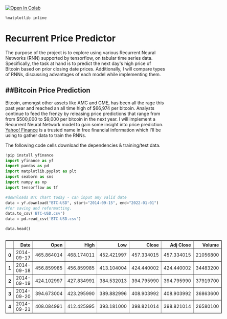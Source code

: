 <a href="https://colab.research.google.com/github/Donnie-Stewart/Recurrent-Price-Predictor/blob/main/Recurrent_Price_Predictor.ipynb" target="_parent"><img src="https://colab.research.google.com/assets/colab-badge.svg" alt="Open In Colab"/></a>


```python
%matplotlib inline
```

# Recurrent Price Predictor

The purpose of the project is to explore using various Recurrent Neural Networks (RNN) supported by tensorflow, on tabular time series data. Specifically, the task at hand is to predict the next day's high price of Bitcoin based on prior closing date prices. Additionally, I will compare types of RNNs, discussing advantages of each model while implementing them. 

##Bitcoin Price Prediction
---
Bitcoin, amongst other assets like AMC and GME, has been all the rage this past year and reached an all time high of \$66,974 per bitcoin. Analysts continue to feed the frenzy by releasing price predictions that range from from \$500,000 to \$9,000 per bitcoin in the next year. I will implement a Recurrent Neural Network model to gain some insight into price prediction. [Yahoo! Finance](https://finance.yahoo.com/quote/BTC-USD/history/ ) is a trusted name in free financial information which I'll be using to gather data to train the RNNs.

The following code cells download the dependencies & training/test data. 


```python
!pip install yfinance
import yfinance as yf
import pandas as pd
import matplotlib.pyplot as plt
import seaborn as sns
import numpy as np
import tensorflow as tf
```


```python
#downloads BTC chart today - can input any valid date 
data = yf.download("BTC-USD", start="2014-09-15", end="2022-01-01")
#for saving and reformatting. 
data.to_csv('BTC-USD.csv')
data = pd.read_csv('BTC-USD.csv')
```


```python
data.head()
```





  <div id="df-a7d408b0-49fa-4b60-bf0a-61a0397efe10">
    <div class="colab-df-container">
      <div>
<style scoped>
    .dataframe tbody tr th:only-of-type {
        vertical-align: middle;
    }

    .dataframe tbody tr th {
        vertical-align: top;
    }

    .dataframe thead th {
        text-align: right;
    }
</style>
<table border="1" class="dataframe">
  <thead>
    <tr style="text-align: right;">
      <th></th>
      <th>Date</th>
      <th>Open</th>
      <th>High</th>
      <th>Low</th>
      <th>Close</th>
      <th>Adj Close</th>
      <th>Volume</th>
    </tr>
  </thead>
  <tbody>
    <tr>
      <th>0</th>
      <td>2014-09-17</td>
      <td>465.864014</td>
      <td>468.174011</td>
      <td>452.421997</td>
      <td>457.334015</td>
      <td>457.334015</td>
      <td>21056800</td>
    </tr>
    <tr>
      <th>1</th>
      <td>2014-09-18</td>
      <td>456.859985</td>
      <td>456.859985</td>
      <td>413.104004</td>
      <td>424.440002</td>
      <td>424.440002</td>
      <td>34483200</td>
    </tr>
    <tr>
      <th>2</th>
      <td>2014-09-19</td>
      <td>424.102997</td>
      <td>427.834991</td>
      <td>384.532013</td>
      <td>394.795990</td>
      <td>394.795990</td>
      <td>37919700</td>
    </tr>
    <tr>
      <th>3</th>
      <td>2014-09-20</td>
      <td>394.673004</td>
      <td>423.295990</td>
      <td>389.882996</td>
      <td>408.903992</td>
      <td>408.903992</td>
      <td>36863600</td>
    </tr>
    <tr>
      <th>4</th>
      <td>2014-09-21</td>
      <td>408.084991</td>
      <td>412.425995</td>
      <td>393.181000</td>
      <td>398.821014</td>
      <td>398.821014</td>
      <td>26580100</td>
    </tr>
  </tbody>
</table>
</div>
      <button class="colab-df-convert" onclick="convertToInteractive('df-a7d408b0-49fa-4b60-bf0a-61a0397efe10')"
              title="Convert this dataframe to an interactive table."
              style="display:none;">

  <svg xmlns="http://www.w3.org/2000/svg" height="24px"viewBox="0 0 24 24"
       width="24px">
    <path d="M0 0h24v24H0V0z" fill="none"/>
    <path d="M18.56 5.44l.94 2.06.94-2.06 2.06-.94-2.06-.94-.94-2.06-.94 2.06-2.06.94zm-11 1L8.5 8.5l.94-2.06 2.06-.94-2.06-.94L8.5 2.5l-.94 2.06-2.06.94zm10 10l.94 2.06.94-2.06 2.06-.94-2.06-.94-.94-2.06-.94 2.06-2.06.94z"/><path d="M17.41 7.96l-1.37-1.37c-.4-.4-.92-.59-1.43-.59-.52 0-1.04.2-1.43.59L10.3 9.45l-7.72 7.72c-.78.78-.78 2.05 0 2.83L4 21.41c.39.39.9.59 1.41.59.51 0 1.02-.2 1.41-.59l7.78-7.78 2.81-2.81c.8-.78.8-2.07 0-2.86zM5.41 20L4 18.59l7.72-7.72 1.47 1.35L5.41 20z"/>
  </svg>
      </button>

  <style>
    .colab-df-container {
      display:flex;
      flex-wrap:wrap;
      gap: 12px;
    }

    .colab-df-convert {
      background-color: #E8F0FE;
      border: none;
      border-radius: 50%;
      cursor: pointer;
      display: none;
      fill: #1967D2;
      height: 32px;
      padding: 0 0 0 0;
      width: 32px;
    }

  
  </div>
<div>



Plotting the Bitcoin price against dates visualizes the data for this project. The goal is to predict the next day's high price of Bitcoin based on a predetermined look back date. Visualizing can help provide a sanity check to determine how close the model is predicitng to the actual model.   


```python
l = len(data)
g = sns.lineplot(x = np.linspace(1,l,l), y = data['High'].values.reshape(-1))
g.set(xticks=np.arange(0,l,200))
g.set_xticklabels(rotation=30, labels = data['Date'][0::200])
```




    [Text(0, 0, '2014-09-17'),
     Text(0, 0, '2015-04-05'),
     Text(0, 0, '2015-10-22'),
     Text(0, 0, '2016-05-09'),
     Text(0, 0, '2016-11-25'),
     Text(0, 0, '2017-06-13'),
     Text(0, 0, '2017-12-30'),
     Text(0, 0, '2018-07-18'),
     Text(0, 0, '2019-02-03'),
     Text(0, 0, '2019-08-22'),
     Text(0, 0, '2020-03-09'),
     Text(0, 0, '2020-09-25'),
     Text(0, 0, '2021-04-13'),
     Text(0, 0, '2021-10-30')]




![png](Recurrent_Price_Predictor_files/Recurrent_Price_Predictor_9_1.png)


### A) Data Preprocessing
The 5 columns displayed above won't all be necessesary for this project. For predicting the next day's High I will consider only prior daily Highs. 


```python
data_high = data['High'].to_numpy()
data_high = data_high.reshape(-1, 1)
```


[MinMaxScaler](https://scikit-learn.org/stable/modules/generated/sklearn.preprocessing.MinMaxScaler.html) from sklearn will be used to reformat the data. The current range is from less than \$1 to greater than \$60,000. After scaling, the data is proportionally the same but is in the range 0 to 1. Will need to remember this function later for reverse scaling when predicting. 
- Side note: This is an example of data normalization, preventing any individual number from being overly influential to the system. 


```python
from sklearn.preprocessing import MinMaxScaler
scaler = MinMaxScaler()
scaler.fit(data_high)
data_normalized = scaler.transform(data_high)
```

I will implement a simple autoregressive recurrent neural network using the standard tensorflow RNN architectures. An autoregressive model originates from the literature on time-series models where observations from the previous time-steps are used to predict the value at the current time step. To implemement an autoregressive model, I will simply augment the data so that "time_steps", referring to the number of previous days, are fed to the model at the current time step in order to form a prediction. [Here](https://www.exxactcorp.com/blog/Deep-Learning/recurrent-neural-networks-rnn-deep-learning-for-sequential-data) is more information on autoregressive modeling as well as a justification for LSTM. 


```python
def create_dataset(dataset, time_steps=1):
    """
    Generate a dataset where the time series X[n] contains the readings for the 'time_step' previous days 
    and y contains the price for today.
    args:
    dataset: numpy array, the data
    time_steps: the number of previous days to feed to RNN

    returns:
    tuple: a dataset with x[i] containing 'time_step' number of previous prices, target price for x[i]
    """
    dataX, dataY = [],[]
    for i in range(len(dataset)-time_steps-1):
        a = dataset[i:(i+time_steps)]
        dataX.append(a)
        dataY.append(dataset[i + time_steps])
    return np.array(dataX), np.array(dataY)
```


```python
# Produces a dataset based on the number of days the model could look back
time_steps = 20
X, y = create_dataset(data_normalized, time_steps)
```


```python
# Check the shape of your dataset; should be (n, time_steps, 1) and (n, 1)
#i.e. n previous data is input -  y is the following day
print(X.shape, y.shape)
```

    (2643, 20, 1) (2643, 1)


### B) Data Partitioning
Split data into train and test sets. Using 80\% for training and 20\% for testing. 


```python
split = ((X.shape[0])*8)//10
X_train = X[:split]
X_test = X[split:]
y_train = y[:split]
y_test = y[split:]
print(X_train.shape, X_test.shape, y_train.shape, y_test.shape)
```

    (2114, 20, 1) (529, 20, 1) (2114, 1) (529, 1)


For this dataset, I needed to reshape the partitions for the model to be able to process them.


```python
# Reshape input to be [samples, features, timesteps].
X_train = np.reshape(X_train, (X_train.shape[0],1,  X_train.shape[1]))
X_test = np.reshape(X_test, (X_test.shape[0], 1, X_test.shape[1]))
print(X_train.shape, X_test.shape, y_train.shape, y_test.shape)
```

    (2114, 1, 20) (529, 1, 20) (2114, 1) (529, 1)


###  C) RNN Model 1: LSTM

In this part I will create a model using an RNN layer (Specifically LSTM) and train it on the training data. I will also plot training and validation loss using mean squared error as your model's metric.


```python
# Build model
from tensorflow.keras.layers import LSTM, Dense
from tensorflow.keras.losses import MeanSquaredError
from tensorflow.keras.metrics import MeanSquaredError, MeanAbsoluteError
lstm = tf.keras.models.Sequential([
    LSTM(units = 32, activation = 'relu' , return_sequences = True),     #recurrent activation sigmoid, output activation tanh
    LSTM(units = 64, activation = 'relu' ,return_sequences = True),
    LSTM(units = 128, activation = 'relu' ),
    Dense(units=1)
])
# lstm.summary()
loss = "mean_squared_error"
opt = "adam"
metrics = [MeanSquaredError(), MeanAbsoluteError()]
lstm.compile(optimizer=opt, loss= loss, metrics = metrics)
```


```python
batchsize = 32
epochs =  30
# Fit model
history = lstm.fit(X_train, y_train, validation_split = .2, epochs=epochs, batch_size=batchsize, verbose = 0)
```


```python
# Plot the Model loss
plt.plot(history.history['loss'])
plt.plot(history.history['val_loss'])
plt.title('model loss')
plt.ylabel('loss')
plt.xlabel('epoch')
plt.legend(['train', 'test'], loc='upper left')
plt.show()
print(history.history['loss'])
print(history.history['val_loss'])
print("Final MSE training model loss is:", history.history['loss'][-1])
print("Final MSE validation model loss is:", history.history['val_loss'][-1])
```


![png](Recurrent_Price_Predictor_files/Recurrent_Price_Predictor_25_0.png)


    [0.0030514108948409557, 0.0005694805295206606, 0.00012279443035367876, 0.00011297076707705855, 9.749775927048177e-05, 8.421274833381176e-05, 7.769341755192727e-05, 6.515343557111919e-05, 5.352998778107576e-05, 4.7229368647094816e-05, 4.561291279969737e-05, 3.729785748873837e-05, 3.854155875160359e-05, 3.549851317075081e-05, 3.4562785003799945e-05, 3.26493609463796e-05, 3.417179323150776e-05, 3.1600149668520316e-05, 3.40892729582265e-05, 3.1422085157828405e-05, 2.892608245019801e-05, 3.0866875022184104e-05, 2.9167513275751844e-05, 2.977934491354972e-05, 2.8183132599224336e-05, 2.6782334316521883e-05, 2.6159646949963644e-05, 2.475340988894459e-05, 2.5765306418179534e-05, 2.475959263392724e-05]
    [0.005233852192759514, 0.0002445350692141801, 0.00014303038187790662, 0.00012845819583162665, 0.00011813497258117422, 0.00010581845708657056, 0.00012724049156531692, 8.468801388517022e-05, 7.111149170668796e-05, 0.00012086513015674427, 7.675852975808084e-05, 5.7660781749291345e-05, 6.638849299633875e-05, 6.013852544128895e-05, 5.58798601559829e-05, 6.661679071839899e-05, 5.562518344959244e-05, 5.673550913343206e-05, 5.513741780305281e-05, 5.2272178436396644e-05, 6.006096737110056e-05, 4.937082849210128e-05, 5.0787893997039646e-05, 6.953967385925353e-05, 4.793375774170272e-05, 5.070084080216475e-05, 5.028834493714385e-05, 4.627060116035864e-05, 4.557559805107303e-05, 6.853922241134569e-05]
    Final MSE training model loss is: 2.475959263392724e-05
    Final MSE validation model loss is: 6.853922241134569e-05


### D) RNN Model 2: GRU
In this part, I will create an RNN model that instead uses a similar structure, GRU, for comparison. 


```python
# Build model
from tensorflow.keras.layers import GRU, Dropout
gru = tf.keras.models.Sequential([
    GRU(units = 32, activation = 'relu' , return_sequences = True),  
    GRU(units = 64, activation = 'relu' ,return_sequences = True),
    GRU(units = 128, activation = 'relu'),
    Dense(units=1)
])
loss = "mean_squared_error"
opt = "adam"
metrics = [MeanSquaredError(), MeanAbsoluteError()]
gru.compile(optimizer=opt, loss= loss, metrics = metrics)
```


```python
batchsize = 32
epochs =  60

# Fit model
history = gru.fit(X_train, y_train, validation_split = .2, epochs=epochs, batch_size=batchsize, verbose = 0)
```


```python
# Plot the Model loss
plt.plot(history.history['loss'])
plt.plot(history.history['val_loss'])
plt.title('model loss')
plt.ylabel('loss')
plt.xlabel('epoch')
plt.legend(['train', 'test'], loc='upper left')
plt.show()
print(history.history['loss'])
print(history.history['val_loss'])
print("Final MSE training model loss is:", history.history['loss'][-1])
print("Final MSE validation model loss is:", history.history['val_loss'][-1])
```


![png](Recurrent_Price_Predictor_files/Recurrent_Price_Predictor_29_0.png)


    [0.001333520282059908, 0.00011788093252107501, 0.00010595640924293548, 7.795543206157163e-05, 5.919947579968721e-05, 4.764654295286164e-05, 4.0866976632969454e-05, 4.154067573836073e-05, 3.451843076618388e-05, 3.393289080122486e-05, 3.117513551842421e-05, 3.1902258342597634e-05, 3.2383628422394395e-05, 3.066410863539204e-05, 2.7998039513477124e-05, 3.023591489181854e-05, 3.5119446692988276e-05, 3.207785266567953e-05, 2.9387842005235143e-05, 2.5864161216304637e-05, 2.6532094125286676e-05, 2.6615218303049915e-05, 2.7471291105030105e-05, 2.6809399059857242e-05, 2.4802433472359553e-05, 2.457727532600984e-05, 2.5655323042883538e-05, 2.2826221538707614e-05, 2.4886323444661684e-05, 2.276029044878669e-05, 2.5729726985446177e-05, 2.1029360141255893e-05, 2.7224681616644375e-05, 2.653030060173478e-05, 2.1401760022854432e-05, 2.173430402763188e-05, 2.2725362214259803e-05, 3.2898347853915766e-05, 2.2015508875483647e-05, 2.2062904463382438e-05, 2.1253128579701297e-05, 2.3191505533759482e-05, 2.210579077654984e-05, 2.2853204427519813e-05, 2.4777385988272727e-05, 2.4201164706028067e-05, 3.426723924349062e-05, 2.155558468075469e-05, 2.397420394117944e-05, 1.9291095668449998e-05, 1.8965611161547713e-05, 2.0306712031015195e-05, 1.7104328435380012e-05, 2.163825229217764e-05, 2.675311225175392e-05, 2.0535999283310957e-05, 1.929487734741997e-05, 1.809758941817563e-05, 1.742695712891873e-05, 2.0146231690887362e-05]
    [0.00020439713262021542, 0.00013208236487116665, 0.0001234442606801167, 9.362729178974405e-05, 9.474438411416486e-05, 7.586136052850634e-05, 0.00010181485413340852, 5.4386960982810706e-05, 5.429224984254688e-05, 5.3650768677471206e-05, 6.202368240337819e-05, 5.126036558067426e-05, 0.00011184716277057305, 5.96699865127448e-05, 0.00010919742635451257, 8.94222830538638e-05, 4.8037451051641256e-05, 5.114329542266205e-05, 4.6842778829159215e-05, 4.477362017496489e-05, 4.468056431505829e-05, 5.075701847090386e-05, 6.085088534746319e-05, 5.785911707789637e-05, 4.4432043068809435e-05, 4.523840470938012e-05, 4.287675255909562e-05, 5.207737922319211e-05, 4.163742414675653e-05, 4.4288277422310784e-05, 4.141265162616037e-05, 5.954016523901373e-05, 4.5324133679969236e-05, 5.6818775192368776e-05, 4.102790626347996e-05, 4.150012682657689e-05, 4.134251503273845e-05, 0.00011398351489333436, 5.106384924147278e-05, 4.0336693928111345e-05, 7.715268293395638e-05, 4.051310315844603e-05, 6.735524220857769e-05, 4.2866839066846296e-05, 3.8755089917685837e-05, 4.2222265619784594e-05, 4.398381133796647e-05, 3.7764129956485704e-05, 3.788879985222593e-05, 4.2117037082789466e-05, 5.3222422138787806e-05, 3.730784737854265e-05, 3.677840868476778e-05, 4.961473314324394e-05, 4.16868097090628e-05, 4.1924235119950026e-05, 3.716721766977571e-05, 4.359244849183597e-05, 3.550694236764684e-05, 4.628036549547687e-05]
    Final MSE training model loss is: 2.0146231690887362e-05
    Final MSE validation model loss is: 4.628036549547687e-05


### E) Looking at the Predictions

Now, I will display my best model's performance on the test set, plotting the model's prediction for Bitcoin Price along with the actual test set prices. 

**Note:** The model is trained on normalized data and thus predicts a normalized score. In order to transform the model's predictions to the original price range will have to use sklearn's [inverse_transform](https://scikit-learn.org/stable/modules/generated/sklearn.preprocessing.StandardScaler.html)


```python
# y_pred_gru =  scaler.inverse_transform(gru.predict(X_test)) 
# y_pred_lstm = scaler.inverse_transform(lstm.predict(X_test))
y_pred_avg =  (scaler.inverse_transform(gru.predict(X_test)) +scaler.inverse_transform(lstm.predict(X_test)))/2
y_test2 =  scaler.inverse_transform(y_test)
# plt.plot(y_pred_gru)
# plt.plot(y_pred_lstm)
plt.plot(y_pred_avg)
plt.plot(y_test2)
plt.title('model loss on actual BTC')
plt.ylabel('price')
plt.xlabel('date')
plt.legend([ 'y_pred_avg', 'y_test'], loc='upper left')
plt.show()
```


![png](Recurrent_Price_Predictor_files/Recurrent_Price_Predictor_31_0.png)


After testing lookback days , layer amount, dropout, and different architectures, I (by coincidence) made a GRU that undershoots the price and an LSTM that overshoots it, and taking the average of their prediction proved to be closest to the actual bitcoin prices. 20 look back days was empirically the best for my architectures. It potentially was never the right complexity when I tested a higher amount of look back days (up to 100). Layer amount of three seemed to be the best for both the GRU and LSTM that I tested. The GRU usually provided lower losses but because these models were working with fractional squared loss, the LSTM may have performed better with other metrics like absolute error. Thus the best model I found was actually a combination of both GRU and LSTM. 


